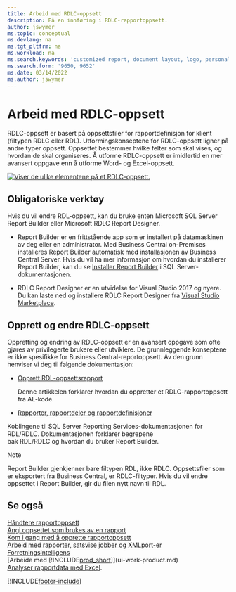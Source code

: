 ```yaml
---
title: Arbeid med RDLC-oppsett
description: Få en innføring i RDLC-rapportoppsett.
author: jswymer
ms.topic: conceptual
ms.devlang: na
ms.tgt_pltfrm: na
ms.workload: na
ms.search.keywords: 'customized report, document layout, logo, personalize'
ms.search.form: '9650, 9652'
ms.date: 03/14/2022
ms.author: jswymer
---
```

# <a name="working-with-rdlc-layouts"></a>Arbeid med RDLC-oppsett

RDLC-oppsett er basert på oppsettsfiler for rapportdefinisjon for klient (filtypen RDLC eller RDL). Utformingskonseptene for RDLC-oppsett ligner på andre typer oppsett. Oppsettet bestemmer hvilke felter som skal vises, og hvordan de skal organiseres. Å utforme RDLC-oppsett er imidlertid en mer avansert oppgave enn å utforme Word- og Excel-oppsett.

[![Viser de ulike elementene på et RDLC-oppsett.](media/rdlc-layout.png)](media/rdlc-layout.png#lightbox)

## <a name="required-tools"></a>Obligatoriske verktøy

Hvis du vil endre RDL-oppsett, kan du bruke enten Microsoft SQL Server Report Builder eller Microsoft RDLC Report Designer.

- Report Builder er en frittstående app som er installert på datamaskinen av deg eller en administrator. Med Business Central on-Premises installeres Report Builder automatisk med installasjonen av Business Central Server. Hvis du vil ha mer informasjon om hvordan du installerer Report Builder, kan du se [Installer Report Builder](/sql/reporting-services/install-windows/install-report-builder) i SQL Server-dokumentasjonen.

- RDLC Report Designer er en utvidelse for Visual Studio 2017 og nyere. Du kan laste ned og installere RDLC Report Designer fra [Visual Studio Marketplace](https://marketplace.visualstudio.com/items?itemName=ProBITools.MicrosoftRdlcReportDesignerforVisualStudio-18001).

## <a name="create-and-modify-rdlc-layouts"></a>Opprett og endre RDLC-oppsett

Oppretting og endring av RDLC-oppsett er en avansert oppgave som ofte gjøres av privilegerte brukere eller utviklere. De grunnleggende konseptene er ikke spesifikke for Business Central-reportoppsett. Av den grunn henviser vi deg til følgende dokumentasjon:

- [Opprett RDL-oppsettsrapport](/dynamics365/business-central/dev-itpro/developer/devenv-howto-rdl-report-layout)

    Denne artikkelen forklarer hvordan du oppretter et RDLC-rapportoppsett fra AL-kode.

- [Rapporter, rapportdeler og rapportdefinisjoner ](/sql/reporting-services/report-design/reports-report-parts-and-report-definitions-report-builder-and-ssrs?)

 Koblingene til SQL Server Reporting Services-dokumentasjonen for RDL/RDLC. Dokumentasjonen forklarer begrepene  
bak RDL/RDLC og hvordan du bruker Report Builder.

> [!NOTE]
> Report Builder gjenkjenner bare filtypen RDL, ikke RDLC. Oppsettsfiler som er eksportert fra Business Central, er RDLC-filtyper. Hvis du vil endre oppsettet i Report Builder, gir du filen nytt navn til RDL.

## <a name="see-also"></a>Se også

[Håndtere rapportoppsett](ui-manage-report-layouts.md)  
[Angi oppsettet som brukes av en rapport](ui-set-report-layout.md)  
[Kom i gang med å opprette rapportoppsett](ui-get-started-layouts.md)  
[Arbeid med rapporter, satsvise jobber og XMLport-er](ui-work-report.md)  
[Forretningsintelligens](bi.md)  
[Arbeide med [!INCLUDE[prod_short](includes/prod_short.md)]](ui-work-product.md)  
[Analyser rapportdata med Excel](report-analyze-excel.md).

[!INCLUDE[footer-include](includes/footer-banner.md)]
